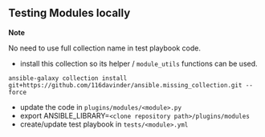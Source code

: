 ## Testing Modules locally

**Note**

No need to use full collection name in test playbook code.

* install this collection so its helper / `module_utils` functions can be used.

`ansible-galaxy collection install git+https://github.com/116davinder/ansible.missing_collection.git --force`
* update the code in `plugins/modules/<module>.py`
* export ANSIBLE_LIBRARY=`<clone repository path>/plugins/modules`
* create/update test playbook in `tests/<module>.yml`